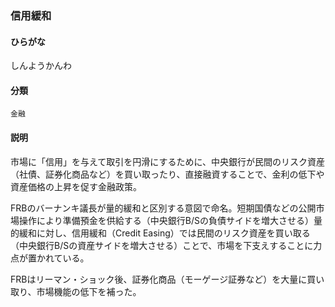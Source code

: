 <div style="display:none;">

## [あ行](securities-terms?id=あ行)
## [か行](securities-terms?id=か行)
## [さ行](securities-terms?id=さ行)

</div>

### 信用緩和

#### ひらがな

しんようかんわ

#### 分類

`金融`

#### 説明

市場に「信用」を与えて取引を円滑にするために、中央銀行が民間のリスク資産（社債、証券化商品など）を買い取ったり、直接融資することで、金利の低下や資産価格の上昇を促す金融政策。
 
FRBのバーナンキ議長が量的緩和と区別する意図で命名。短期国債などの公開市場操作により準備預金を供給する（中央銀行B/Sの負債サイドを増大させる）量的緩和に対し、信用緩和（Credit Easing）では民間のリスク資産を買い取る（中央銀行B/Sの資産サイドを増大させる）ことで、市場を下支えすることに力点が置かれている。
 
FRBはリーマン・ショック後、証券化商品（モーゲージ証券など）を大量に買い取り、市場機能の低下を補った。

<div style="display:none;">

## [た行](securities-terms?id=た行)
## [な行](securities-terms?id=な行)
## [は行](securities-terms?id=は行)
## [ま行](securities-terms?id=ま行)
## [や行](securities-terms?id=や行)
## [ら行](securities-terms?id=ら行)
## [わ行](securities-terms?id=わ行)
## [英数字・記号](securities-terms?id=英数字・記号)

</div>

